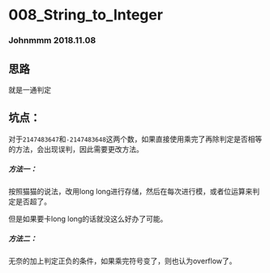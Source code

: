 # 008_String_to_Integer

### Johnmmm 2018.11.08

## 思路

就是一通判定

## 坑点：

对于`2147483647`和`-2147483648`这两个数，如果直接使用乘完了再除判定是否相等的方法，会出现误判，因此需要更改方法。

##### 方法一：

按照猫猫的说法，改用long long进行存储，然后在每次进行模，或者位运算来判定是否超了。

但是如果要卡long long的话就没这么好办了可能。

##### 方法二：

无奈的加上判定正负的条件，如果乘完符号变了，则也认为overflow了。